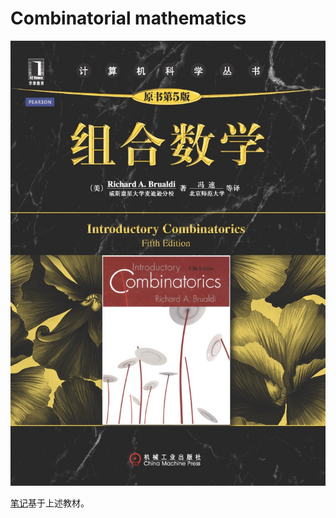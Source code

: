 # Combinatorial mathematics

![](image/cover.png)

[笔记](https://hfcouc.work/Combinatorial-mathematics/#/)基于上述教材。
